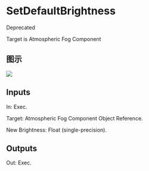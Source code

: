 # SetDefaultBrightness

Deprecated

Target is Atmospheric Fog Component

## 图示

![]($-20221218-20331985.png)

## Inputs

In: Exec.

Target: Atmospheric Fog Component Object Reference.

New Brightness: Float (single-precision).  

## Outputs

Out: Exec.

